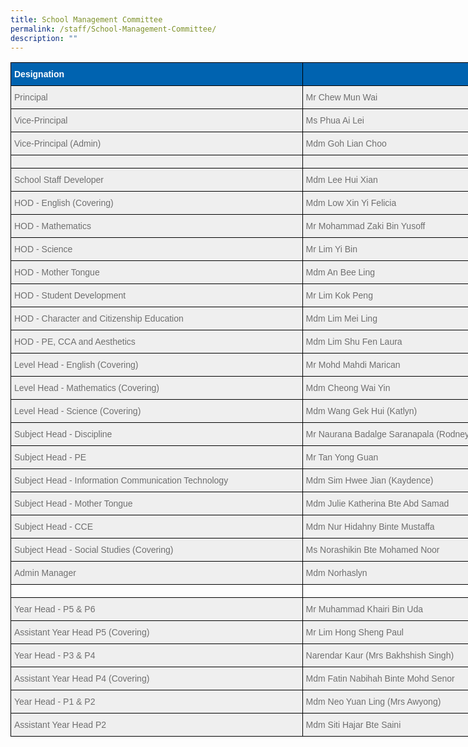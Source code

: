 ```yaml
---
title: School Management Committee
permalink: /staff/School-Management-Committee/
description: ""
---
```

<style type="text/css">
.tg  {border-collapse:collapse;border-spacing:0;}
.tg td{border-color:black;border-style:solid;border-width:1px;font-family:Arial, sans-serif;font-size:14px;
  overflow:hidden;padding:10px 5px;word-break:normal;}
.tg th{border-color:black;border-style:solid;border-width:1px;font-family:Arial, sans-serif;font-size:14px;
  font-weight:normal;overflow:hidden;padding:10px 5px;word-break:normal;}
.tg .tg-qarn{background-color:#EFEFEF;color:#6F6F6F;text-align:left;vertical-align:middle}
.tg .tg-4rva{background-color:#0063B0;color:#FFF;font-weight:bold;text-align:left;vertical-align:top}
.tg .tg-5ytf{background-color:#EFEFEF;color:#6F6F6F;text-align:left;vertical-align:top}
.tg .tg-0lax{text-align:left;vertical-align:top}
</style>
<table class="tg" style="undefined;table-layout: fixed; width: 992px">
<colgroup>
<col style="width: 467px">
<col style="width: 525px">
</colgroup>
<thead>
  <tr>
    <th class="tg-4rva"><span style="color:#FFF">Designation</span><br></th>
    <th class="tg-4rva"></th>
  </tr>
</thead>
<tbody>
  <tr>
    <td class="tg-qarn"><span style="color:#6F6F6F;background-color:#EFEFEF">Principal </span></td>
    <td class="tg-qarn"><span style="color:#6F6F6F;background-color:#EFEFEF">Mr Chew Mun Wai </span></td>
  </tr>
  <tr>
    <td class="tg-qarn"><span style="color:#6F6F6F;background-color:#EFEFEF">Vice-Principal</span><br></td>
    <td class="tg-qarn"><span style="color:#6F6F6F;background-color:#EFEFEF">Ms Phua Ai Lei</span><br></td>
  </tr>
  <tr>
    <td class="tg-qarn"><span style="color:#6F6F6F;background-color:#EFEFEF">Vice-Principal (Admin)</span></td>
    <td class="tg-qarn"><span style="color:#6F6F6F;background-color:#EFEFEF">Mdm Goh Lian Choo</span></td>
  </tr>
  <tr>
    <td class="tg-qarn"></td>
    <td class="tg-qarn"></td>
  </tr>
  <tr>
    <td class="tg-5ytf"><span style="font-weight:normal">School Staff Developer</span><br></td>
    <td class="tg-5ytf"><span style="font-weight:normal">Mdm Lee Hui Xian </span><br></td>
  </tr>
  <tr>
    <td class="tg-qarn"><span style="color:#6F6F6F;background-color:#EFEFEF">HOD - English (Covering)</span></td>
    <td class="tg-qarn"><span style="color:#6F6F6F;background-color:#EFEFEF">Mdm Low Xin Yi Felicia  </span></td>
  </tr>
  <tr>
    <td class="tg-qarn"><span style="color:#6F6F6F;background-color:#EFEFEF">HOD - Mathematics </span></td>
    <td class="tg-qarn"><span style="color:#6F6F6F;background-color:#EFEFEF">Mr Mohammad Zaki Bin Yusoff </span></td>
  </tr>
  <tr>
    <td class="tg-qarn"><span style="color:#6F6F6F;background-color:#EFEFEF">HOD - Science</span></td>
    <td class="tg-qarn"><span style="color:#6F6F6F;background-color:#EFEFEF">Mr Lim Yi Bin </span></td>
  </tr>
  <tr>
    <td class="tg-qarn"><span style="color:#6F6F6F;background-color:#EFEFEF">HOD - Mother Tongue</span></td>
    <td class="tg-qarn"><span style="color:#6F6F6F;background-color:#EFEFEF">Mdm An Bee Ling </span></td>
  </tr>
  <tr>
    <td class="tg-qarn"><span style="color:#6F6F6F;background-color:#EFEFEF">HOD - Student Development</span></td>
    <td class="tg-qarn"><span style="color:#6F6F6F;background-color:#EFEFEF">Mr Lim Kok Peng  </span></td>
  </tr>
  <tr>
    <td class="tg-qarn"><span style="color:#6F6F6F;background-color:#EFEFEF">HOD - Character and Citizenship Education</span></td>
    <td class="tg-qarn"><span style="color:#6F6F6F;background-color:#EFEFEF">Mdm Lim Mei Ling </span></td>
  </tr>
  <tr>
    <td class="tg-qarn"><span style="color:#6F6F6F;background-color:#EFEFEF">HOD - PE, CCA and Aesthetics </span></td>
    <td class="tg-qarn"><span style="color:#6F6F6F;background-color:#EFEFEF">Mdm Lim Shu Fen Laura  </span></td>
  </tr>
  <tr>
    <td class="tg-qarn"><span style="color:#6F6F6F;background-color:#EFEFEF">Level Head - English (Covering) </span></td>
    <td class="tg-qarn"><span style="color:#6F6F6F;background-color:#EFEFEF">Mr Mohd Mahdi Marican</span></td>
  </tr>
  <tr>
    <td class="tg-qarn"><span style="color:#6F6F6F;background-color:#EFEFEF">Level Head - Mathematics (Covering) </span></td>
    <td class="tg-qarn"><span style="color:#6F6F6F;background-color:#EFEFEF">Mdm Cheong Wai Yin </span></td>
  </tr>
  <tr>
    <td class="tg-qarn"><span style="color:#6F6F6F;background-color:#EFEFEF">Level Head - Science (Covering)  </span></td>
    <td class="tg-qarn"><span style="color:#6F6F6F;background-color:#EFEFEF">Mdm Wang Gek Hui (Katlyn) </span></td>
  </tr>
  <tr>
    <td class="tg-qarn"><span style="color:#6F6F6F;background-color:#EFEFEF">Subject Head - Discipline</span></td>
    <td class="tg-qarn"><span style="color:#6F6F6F;background-color:#EFEFEF">Mr Naurana Badalge Saranapala (Rodney)</span></td>
  </tr>
  <tr>
    <td class="tg-qarn"><span style="color:#6F6F6F;background-color:#EFEFEF">Subject Head - PE </span></td>
    <td class="tg-qarn"><span style="color:#6F6F6F;background-color:#EFEFEF">Mr Tan Yong Guan  </span></td>
  </tr>
  <tr>
    <td class="tg-qarn"><span style="color:#6F6F6F;background-color:#EFEFEF">Subject Head - Information Communication Technology </span><br></td>
    <td class="tg-qarn"><span style="color:#6F6F6F;background-color:#EFEFEF">Mdm Sim Hwee Jian (Kaydence)  </span></td>
  </tr>
  <tr>
    <td class="tg-qarn"><span style="color:#6F6F6F;background-color:#EFEFEF">Subject Head - Mother Tongue </span></td>
    <td class="tg-qarn"><span style="color:#6F6F6F;background-color:#EFEFEF">Mdm Julie Katherina Bte Abd Samad</span></td>
  </tr>
  <tr>
    <td class="tg-qarn"><span style="color:#6F6F6F;background-color:#EFEFEF">Subject Head - CCE </span></td>
    <td class="tg-qarn"><span style="color:#6F6F6F;background-color:#EFEFEF">Mdm Nur Hidahny Binte Mustaffa</span></td>
  </tr>
  <tr>
    <td class="tg-qarn"><span style="color:#6F6F6F;background-color:#EFEFEF">Subject Head - Social Studies (Covering) </span></td>
    <td class="tg-qarn"><span style="color:#6F6F6F;background-color:#EFEFEF">Ms Norashikin Bte Mohamed Noor </span></td>
  </tr>
  <tr>
    <td class="tg-qarn"><span style="color:#6F6F6F;background-color:#EFEFEF">Admin Manager </span></td>
    <td class="tg-qarn"><span style="color:#6F6F6F;background-color:#EFEFEF">Mdm Norhaslyn </span></td>
  </tr>
  <tr>
    <td class="tg-0lax"></td>
    <td class="tg-0lax"></td>
  </tr>
  <tr>
    <td class="tg-qarn"><span style="color:#6F6F6F;background-color:#EFEFEF">Year Head - P5 &amp; P6  </span></td>
    <td class="tg-qarn"><span style="color:#6F6F6F;background-color:#EFEFEF">Mr Muhammad Khairi Bin Uda   </span></td>
  </tr>
  <tr>
    <td class="tg-qarn"><span style="color:#6F6F6F;background-color:#EFEFEF">Assistant Year Head P5 (Covering)  </span></td>
    <td class="tg-qarn"><span style="color:#6F6F6F;background-color:#EFEFEF">Mr Lim Hong Sheng Paul </span></td>
  </tr>
  <tr>
    <td class="tg-qarn"><span style="color:#6F6F6F;background-color:#EFEFEF">Year Head - P3 &amp; P4 </span></td>
    <td class="tg-qarn"><span style="color:#6F6F6F;background-color:#EFEFEF">Narendar Kaur (Mrs Bakhshish Singh) </span></td>
  </tr>
  <tr>
    <td class="tg-qarn"><span style="color:#6F6F6F;background-color:#EFEFEF">Assistant Year Head P4 (Covering) </span></td>
    <td class="tg-qarn"><span style="color:#6F6F6F;background-color:#EFEFEF">Mdm Fatin Nabihah Binte Mohd Senor </span></td>
  </tr>
  <tr>
    <td class="tg-qarn"><span style="color:#6F6F6F;background-color:#EFEFEF">Year Head - P1 &amp; P2  </span></td>
    <td class="tg-qarn"><span style="color:#6F6F6F;background-color:#EFEFEF">Mdm Neo Yuan Ling (Mrs Awyong) </span><br></td>
  </tr>
  <tr>
    <td class="tg-qarn"><span style="color:#6F6F6F;background-color:#EFEFEF">Assistant Year Head P2 </span></td>
    <td class="tg-qarn"><span style="color:#6F6F6F;background-color:#EFEFEF">Mdm Siti Hajar Bte Saini </span></td>
  </tr>
</tbody>
</table>